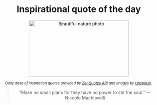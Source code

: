 
<div align="center">

# Inspirational quote of the day

<img src="./data/photo.jpeg" alt="Beautiful nature photo" width="320" height="180">

<sub><i>Daily dose of inspiration quotes provided by [ZenQuotes API](https://zenquotes.io/) and images by [Unsplash](https://unsplash.com/).</i></sub>


<blockquote>&ldquo;Make no small plans for they have no power to stir the soul.&rdquo; &mdash; <footer>Niccolo Machiavelli</footer></blockquote>

</div>
